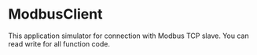 # ModbusClient

This application simulator for connection with Modbus TCP slave. You can read write for all function code.
